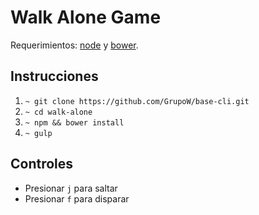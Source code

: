 Walk Alone Game
===============

Requerimientos:  [node](http://nodejs.org/) y [bower](http://bower.io/).

Instrucciones
-------------

 1. `~ git clone https://github.com/GrupoW/base-cli.git`
 2. `~ cd walk-alone`
 3. `~ npm && bower install`
 4. `~ gulp`
 
Controles
---------
 - Presionar `j` para saltar
 - Presionar `f` para disparar
